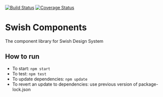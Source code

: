 [![Build Status](https://travis-ci.com/krfong916/swish-components.svg?branch=master)](https://travis-ci.com/krfong916/swish-components)
[![Coverage Status](https://coveralls.io/repos/github/krfong916/swish-components/badge.svg?branch=master)](https://coveralls.io/github/krfong916/swish-components?branch=master)

# Swish Components

The component library for Swish Design System

## How to run

- To start: `npm start`
- To test: `npm test`
- To update dependencies: `npm update`
- To revert an update to dependencies: use previous version of package-lock.json
